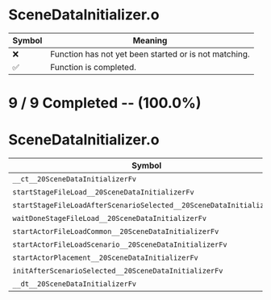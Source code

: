 # SceneDataInitializer.o
| Symbol | Meaning 
| ------------- | ------------- 
| :x: | Function has not yet been started or is not matching. 
| :white_check_mark: | Function is completed. 


# 9 / 9 Completed -- (100.0%)
# SceneDataInitializer.o
| Symbol | Decompiled? |
| ------------- | ------------- |
| `__ct__20SceneDataInitializerFv` | :white_check_mark: |
| `startStageFileLoad__20SceneDataInitializerFv` | :white_check_mark: |
| `startStageFileLoadAfterScenarioSelected__20SceneDataInitializerFv` | :white_check_mark: |
| `waitDoneStageFileLoad__20SceneDataInitializerFv` | :white_check_mark: |
| `startActorFileLoadCommon__20SceneDataInitializerFv` | :white_check_mark: |
| `startActorFileLoadScenario__20SceneDataInitializerFv` | :white_check_mark: |
| `startActorPlacement__20SceneDataInitializerFv` | :white_check_mark: |
| `initAfterScenarioSelected__20SceneDataInitializerFv` | :white_check_mark: |
| `__dt__20SceneDataInitializerFv` | :white_check_mark: |
